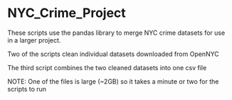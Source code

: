 # NYC_Crime_Project
These scripts use the pandas library to merge NYC crime datasets for use in a larger project. 

Two of the scripts clean individual datasets downloaded from OpenNYC

The third script combines the two cleaned datasets into one csv file

NOTE: One of the files is large (~2GB) so it takes a minute or two for the scripts to run
